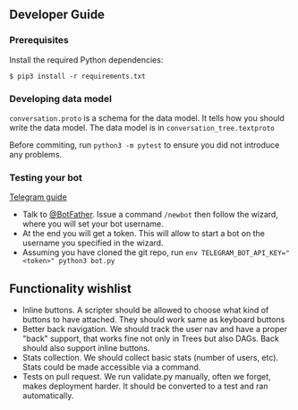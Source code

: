 ## Developer Guide
### Prerequisites

Install the required Python dependencies:

```
$ pip3 install -r requirements.txt
```

### Developing data model

`conversation.proto` is a schema for the data model. It tells how you should write the data model.
The data model is in `conversation_tree.textproto`

Before commiting, run `python3 -m pytest` to ensure you did not introduce any problems.

### Testing your bot

[Telegram guide](https://core.telegram.org/bots#3-how-do-i-create-a-bot)

- Talk to [@BotFather](http://t.me/BotFather). Issue a command `/newbot` then follow the wizard, where you will set your bot username.
- At the end you will get a token. This will allow to start a bot on the username you specified in the wizard.
- Assuming you have cloned the git repo, run `env TELEGRAM_BOT_API_KEY="<token>" python3 bot.py`

## Functionality wishlist

- Inline buttons. A scripter should be allowed to choose what kind of buttons to have attached. They should work same as keyboard buttons
- Better back navigation. We should track the user nav and have a proper "back" support, that works fine not only in Trees but also DAGs. Back should also support inline buttons.
- Stats collection. We should collect basic stats (number of users, etc). Stats could be made accessible via a command.
- Tests on pull request. We run validate.py manually, often we forget, makes deployment harder. It should be converted to a test and ran automatically.
